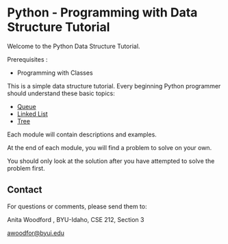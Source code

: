 # Python - Programming with Data Structure Tutorial

Welcome to the Python Data Structure Tutorial.

Prerequisites  :

- Programming with Classes

This is a simple data structure tutorial.  Every beginning Python programmer should understand these basic topics:

- [Queue](1-topic.md)
- [Linked List](2-topic.md)
- [Tree](3-topic.md)

Each module will contain descriptions and examples.  

At the end of each module, you will find a problem to solve on your own.

You should only look at the solution after you have attempted to solve the problem first.

## Contact

For questions or comments, please send them to:

Anita Woodford , BYU-Idaho, CSE 212, Section 3

awoodfor@byui.edu
